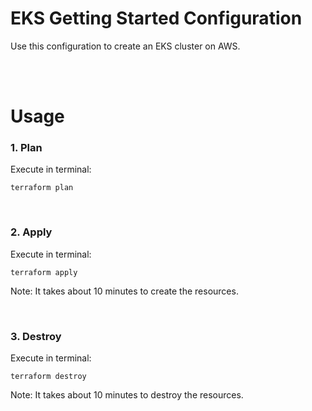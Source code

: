 # EKS Getting Started Configuration

Use this configuration to create an EKS cluster on AWS.

<br>
<br>

# Usage

### 1. Plan

Execute in terminal: 

```
terraform plan
```

<br>

### 2. Apply

Execute in terminal: 

```
terraform apply
```

Note: It takes about 10 minutes to create the resources.

<br>

### 3. Destroy

Execute in terminal: 

```
terraform destroy
```

Note: It takes about 10 minutes to destroy the resources.
